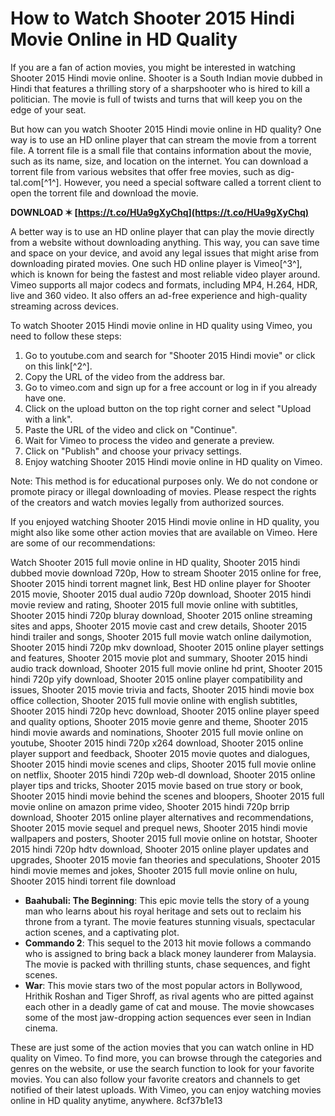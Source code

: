 # How to Watch Shooter 2015 Hindi Movie Online in HD Quality
 
If you are a fan of action movies, you might be interested in watching Shooter 2015 Hindi movie online. Shooter is a South Indian movie dubbed in Hindi that features a thrilling story of a sharpshooter who is hired to kill a politician. The movie is full of twists and turns that will keep you on the edge of your seat.
 
But how can you watch Shooter 2015 Hindi movie online in HD quality? One way is to use an HD online player that can stream the movie from a torrent file. A torrent file is a small file that contains information about the movie, such as its name, size, and location on the internet. You can download a torrent file from various websites that offer free movies, such as dig-tal.com[^1^]. However, you need a special software called a torrent client to open the torrent file and download the movie.
 
**DOWNLOAD ✶ [https://t.co/HUa9gXyChq](https://t.co/HUa9gXyChq)**


 
A better way is to use an HD online player that can play the movie directly from a website without downloading anything. This way, you can save time and space on your device, and avoid any legal issues that might arise from downloading pirated movies. One such HD online player is Vimeo[^3^], which is known for being the fastest and most reliable video player around. Vimeo supports all major codecs and formats, including MP4, H.264, HDR, live and 360 video. It also offers an ad-free experience and high-quality streaming across devices.
 
To watch Shooter 2015 Hindi movie online in HD quality using Vimeo, you need to follow these steps:
 
1. Go to youtube.com and search for "Shooter 2015 Hindi movie" or click on this link[^2^].
2. Copy the URL of the video from the address bar.
3. Go to vimeo.com and sign up for a free account or log in if you already have one.
4. Click on the upload button on the top right corner and select "Upload with a link".
5. Paste the URL of the video and click on "Continue".
6. Wait for Vimeo to process the video and generate a preview.
7. Click on "Publish" and choose your privacy settings.
8. Enjoy watching Shooter 2015 Hindi movie online in HD quality on Vimeo.

Note: This method is for educational purposes only. We do not condone or promote piracy or illegal downloading of movies. Please respect the rights of the creators and watch movies legally from authorized sources.

If you enjoyed watching Shooter 2015 Hindi movie online in HD quality, you might also like some other action movies that are available on Vimeo. Here are some of our recommendations:
 
Watch Shooter 2015 full movie online in HD quality,  Shooter 2015 hindi dubbed movie download 720p,  How to stream Shooter 2015 online for free,  Shooter 2015 hindi torrent magnet link,  Best HD online player for Shooter 2015 movie,  Shooter 2015 dual audio 720p download,  Shooter 2015 hindi movie review and rating,  Shooter 2015 full movie online with subtitles,  Shooter 2015 hindi 720p bluray download,  Shooter 2015 online streaming sites and apps,  Shooter 2015 movie cast and crew details,  Shooter 2015 hindi trailer and songs,  Shooter 2015 full movie watch online dailymotion,  Shooter 2015 hindi 720p mkv download,  Shooter 2015 online player settings and features,  Shooter 2015 movie plot and summary,  Shooter 2015 hindi audio track download,  Shooter 2015 full movie online hd print,  Shooter 2015 hindi 720p yify download,  Shooter 2015 online player compatibility and issues,  Shooter 2015 movie trivia and facts,  Shooter 2015 hindi movie box office collection,  Shooter 2015 full movie online with english subtitles,  Shooter 2015 hindi 720p hevc download,  Shooter 2015 online player speed and quality options,  Shooter 2015 movie genre and theme,  Shooter 2015 hindi movie awards and nominations,  Shooter 2015 full movie online on youtube,  Shooter 2015 hindi 720p x264 download,  Shooter 2015 online player support and feedback,  Shooter 2015 movie quotes and dialogues,  Shooter 2015 hindi movie scenes and clips,  Shooter 2015 full movie online on netflix,  Shooter 2015 hindi 720p web-dl download,  Shooter 2015 online player tips and tricks,  Shooter 2015 movie based on true story or book,  Shooter 2015 hindi movie behind the scenes and bloopers,  Shooter 2015 full movie online on amazon prime video,  Shooter 2015 hindi 720p brrip download,  Shooter 2015 online player alternatives and recommendations,  Shooter 2015 movie sequel and prequel news,  Shooter 2015 hindi movie wallpapers and posters,  Shooter 2015 full movie online on hotstar,  Shooter 2015 hindi 720p hdtv download,  Shooter 2015 online player updates and upgrades,  Shooter 2015 movie fan theories and speculations,  Shooter 2015 hindi movie memes and jokes,  Shooter 2015 full movie online on hulu,  Shooter 2015 hindi torrent file download

- **Baahubali: The Beginning**: This epic movie tells the story of a young man who learns about his royal heritage and sets out to reclaim his throne from a tyrant. The movie features stunning visuals, spectacular action scenes, and a captivating plot.
- **Commando 2**: This sequel to the 2013 hit movie follows a commando who is assigned to bring back a black money launderer from Malaysia. The movie is packed with thrilling stunts, chase sequences, and fight scenes.
- **War**: This movie stars two of the most popular actors in Bollywood, Hrithik Roshan and Tiger Shroff, as rival agents who are pitted against each other in a deadly game of cat and mouse. The movie showcases some of the most jaw-dropping action sequences ever seen in Indian cinema.

These are just some of the action movies that you can watch online in HD quality on Vimeo. To find more, you can browse through the categories and genres on the website, or use the search function to look for your favorite movies. You can also follow your favorite creators and channels to get notified of their latest uploads. With Vimeo, you can enjoy watching movies online in HD quality anytime, anywhere.
 8cf37b1e13
 
